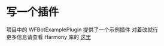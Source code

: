# 写一个插件

项目中的 WFBotExamplePlugin 提供了一个示例插件 对着改就行  
更多信息请查看 Harmony 库的 [这里](https://github.com/pardeike/Harmony/wiki/Patching)
